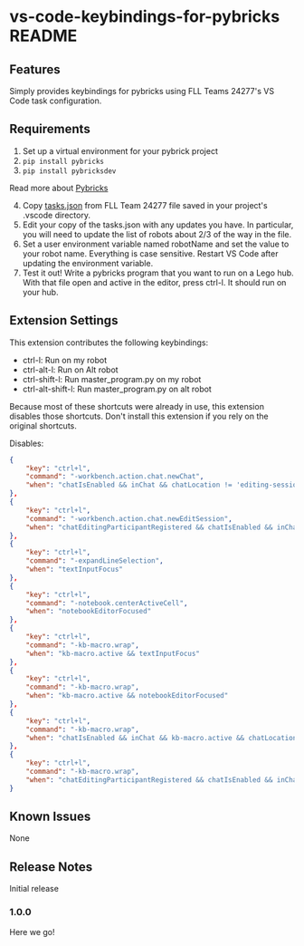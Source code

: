 # vs-code-keybindings-for-pybricks README

## Features

Simply provides keybindings for pybricks using FLL Teams 24277's VS Code task configuration.

## Requirements

1. Set up a virtual environment for your pybrick project
2. `pip install pybricks`
3. `pip install pybricksdev`

Read more about [Pybricks](https://pybricks.com)

4. Copy [tasks.json](https://github.com/FLL-Team-24277/FLL-Fall-2024-Submerged/blob/main/.vscode/tasks.json) from FLL Team 24277 file saved in your project's .vscode directory.
5. Edit your copy of the tasks.json with any updates you have. In particular, you will need to update the list of robots about 2/3 of the way in the file.
6. Set a user environment variable named robotName and set the value to your robot name. Everything is case sensitive. Restart VS Code after updating the environment variable.
7. Test it out! Write a pybricks program that you want to run on a Lego hub. With that file open and active in the editor, press ctrl-l. It should run on your hub.


## Extension Settings

This extension contributes the following keybindings:

* ctrl-l: Run on my robot
* ctrl-alt-l: Run on Alt robot
* ctrl-shift-l: Run master_program.py on my robot
* ctrl-alt-shift-l: Run master_program.py on alt robot

Because most of these shortcuts were already in use, this extension disables those shortcuts. Don't install this extension if you rely on the original shortcuts.

Disables:
```json
{
    "key": "ctrl+l",
    "command": "-workbench.action.chat.newChat",
    "when": "chatIsEnabled && inChat && chatLocation != 'editing-session'"
},
{
    "key": "ctrl+l",
    "command": "-workbench.action.chat.newEditSession",
    "when": "chatEditingParticipantRegistered && chatIsEnabled && inChat && chatLocation == 'editing-session'"
},
{
    "key": "ctrl+l",
    "command": "-expandLineSelection",
    "when": "textInputFocus"
},
{
    "key": "ctrl+l",
    "command": "-notebook.centerActiveCell",
    "when": "notebookEditorFocused"
},
{
    "key": "ctrl+l",
    "command": "-kb-macro.wrap",
    "when": "kb-macro.active && textInputFocus"
},
{
    "key": "ctrl+l",
    "command": "-kb-macro.wrap",
    "when": "kb-macro.active && notebookEditorFocused"
},
{
    "key": "ctrl+l",
    "command": "-kb-macro.wrap",
    "when": "chatIsEnabled && inChat && kb-macro.active && chatLocation != 'editing-session'"
},
{
    "key": "ctrl+l",
    "command": "-kb-macro.wrap",
    "when": "chatEditingParticipantRegistered && chatIsEnabled && inChat && kb-macro.active && chatLocation == 'editing-session'"
}
```

## Known Issues

None

## Release Notes

Initial release

### 1.0.0

Here we go!
